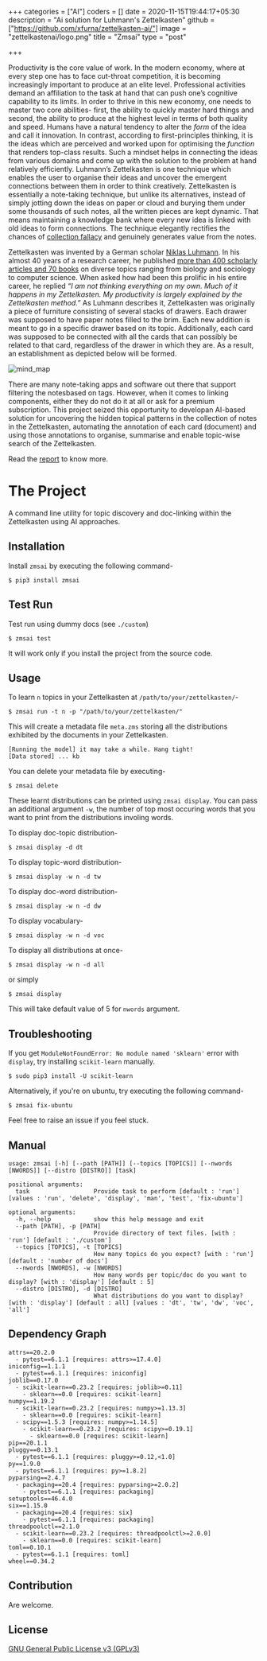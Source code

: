 +++
categories = ["AI"]
coders = []
date = 2020-11-15T19:44:17+05:30
description = "Ai solution for Luhmann's Zettelkasten"
github = ["https://github.com/xfurna/zettelkasten-ai/"]
image = "zettelkastenai/logo.png"
title = "Zmsai"
type = "post"

+++

Productivity is the core value of work. In the modern economy, where at every step one has to face cut-throat competition, it is becoming increasingly important to produce at an elite level. Professional activities demand an affiliation to the task at hand that can push one’s cognitive capability to its limits. In order to thrive in this new economy, one needs to master two core abilities- first, the ability to quickly master hard things and second, the ability to produce at the highest level in terms of both quality and speed. Humans have a natural tendency to alter the *form* of the idea and call it innovation. In contrast, according to first-principles thinking, it is the ideas which are perceived and worked upon for optimising the *function* that renders top-class results. Such a mindset helps in connecting the ideas from various domains and come up with the solution to the problem at hand relatively efficiently. 
Luhmann’s Zettelkasten is one technique which enables the user to organise their ideas and uncover the emergent connections between them in order to think creatively. Zettelkasten is essentially a note-taking technique, but unlike its alternatives, instead of simply jotting down the ideas on paper or cloud and burying them under some thousands of such notes, all the written pieces are kept dynamic. That means maintaining a knowledge bank where every new idea is linked with old ideas to form connections. The technique elegantly rectifies the chances of [collection fallacy](https://zettelkasten.de/posts/collectors-fallacy/) and genuinely generates value from the notes.

Zettelkasten was invented by a German scholar [Niklas Luhmann](https://en.wikipedia.org/wiki/Niklas_Luhmann). In his almost 40 years of a research career, he published [more than 400 scholarly articles and 70 books](https://www.researchgate.net/publication/278131440_Niklas_Luhmann_as_organization_theorist) on diverse topics ranging from biology and sociology to computer science. When asked how had been this prolific in his entire career, he replied *“I am not thinking everything on my own. Much of it happens in my Zettelkasten. My productivity is largely explained by the Zettelkasten method.”*
As Luhmann describes it, Zettelkasten was originally a piece of furniture consisting of several stacks of drawers. Each drawer was supposed to have paper notes filled to the brim.
Each new addition is meant to go in a specific drawer based on its ​topic​. Additionally, each card was supposed to be connected with all the cards that can possibly be related to that card, regardless of the drawer in which they are. As a result, an establishment as depicted below will be formed.

![mind_map](https://raw.githubusercontent.com/xfurna/xfurna.github.io/master/static/zettelkastenai/mind_map.png)

There are many note-taking apps and software out there that support filtering the notesbased on tags. However, when it comes to linking components, either they do not do it at all or ask for a premium subscription. This project seized this opportunity to developan AI-based solution for uncovering the hidden topical patterns in the collection of notes in the Zettelkasten, automating the annotation of each card (document) and using those annotations to organise, summarise and enable topic-wise search of the Zettelkasten.

Read the [report](https://drive.google.com/file/d/1IONbczPPcIZWUQib1kgxrN4nCNIoTyo8/view?usp=sharing) to know more.

# The Project
A command line utility for topic discovery and doc-linking within the Zettelkasten using AI approaches.

## Installation
Install `zmsai` by executing the following command-
```shell
$ pip3 install zmsai
```

## Test Run
Test run using dummy docs (see `./custom`)
```shell
$ zmsai test
```
It will work only if you install the project from the source code.

## Usage
To learn `n` topics in your Zettelkasten at `/path/to/your/zettelkasten/`-
```shell
$ zmsai run -t n -p "/path/to/your/zettelkasten/"
```
This will create a metadata file `meta.zms` storing all the distributions exhibited by the documents in your Zettelkasten.
```shell
[Running the model] it may take a while. Hang tight!
[Data stored] ... kb
``` 
You can delete your metadata file by executing-
```shell
$ zmsai delete
```

These learnt distributions can be printed using `zmsai display`. You can pass an additional argument `-w`, the number of top most occuring words that you want to print from the distributions involing words.

To display doc-topic distribution-
```shell
$ zmsai display -d dt
```
To display topic-word distribution-
```shell
$ zmsai display -w n -d tw
```
To display doc-word distribution-
```shell
$ zmsai display -w n -d dw
```
To display vocabulary-
```shell
$ zmsai display -w n -d voc
```
To display all distributions at once-
```shell
$ zmsai display -w n -d all
```
or simply
```shell
$ zmsai display
```
This will take default value of 5 for `nwords` argument.

## Troubleshooting
If you get `ModuleNotFoundError: No module named 'sklearn'` error with `display`, try installing `scikit-learn` manually.
```shell
$ sudo pip3 install -U scikit-learn
```
Alternatively, if you're on ubuntu, try executing the following command-
```shell
$ zmsai fix-ubuntu
```

Feel free to raise an issue if you feel stuck.

## Manual
```shell
usage: zmsai [-h] [--path [PATH]] [--topics [TOPICS]] [--nwords [NWORDS]] [--distro [DISTRO]] [task]

positional arguments:
  task                  Provide task to perform [default : 'run'] [values : 'run', 'delete', 'display', 'man', 'test', 'fix-ubuntu']

optional arguments:
  -h, --help            show this help message and exit
  --path [PATH], -p [PATH]
                        Provide directory of text files. [with : 'run'] [default : './custom']
  --topics [TOPICS], -t [TOPICS]
                        How many topics do you expect? [with : 'run'] [default : 'number of docs']
  --nwords [NWORDS], -w [NWORDS]
                        How many words per topic/doc do you want to display? [with : 'display'] [default : 5]
  --distro [DISTRO], -d [DISTRO]
                        What distributions do you want to display? [with : 'display'] [default : all] [values : 'dt', 'tw', 'dw', 'voc', 'all']
```

## Dependency Graph

```shell
attrs==20.2.0
  - pytest==6.1.1 [requires: attrs>=17.4.0]
iniconfig==1.1.1
  - pytest==6.1.1 [requires: iniconfig]
joblib==0.17.0
  - scikit-learn==0.23.2 [requires: joblib>=0.11]
    - sklearn==0.0 [requires: scikit-learn]
numpy==1.19.2
  - scikit-learn==0.23.2 [requires: numpy>=1.13.3]
    - sklearn==0.0 [requires: scikit-learn]
  - scipy==1.5.3 [requires: numpy>=1.14.5]
    - scikit-learn==0.23.2 [requires: scipy>=0.19.1]
      - sklearn==0.0 [requires: scikit-learn]
pip==20.1.1
pluggy==0.13.1
  - pytest==6.1.1 [requires: pluggy>=0.12,<1.0]
py==1.9.0
  - pytest==6.1.1 [requires: py>=1.8.2]
pyparsing==2.4.7
  - packaging==20.4 [requires: pyparsing>=2.0.2]
    - pytest==6.1.1 [requires: packaging]
setuptools==46.4.0
six==1.15.0
  - packaging==20.4 [requires: six]
    - pytest==6.1.1 [requires: packaging]
threadpoolctl==2.1.0
  - scikit-learn==0.23.2 [requires: threadpoolctl>=2.0.0]
    - sklearn==0.0 [requires: scikit-learn]
toml==0.10.1
  - pytest==6.1.1 [requires: toml]
wheel==0.34.2
```
## Contribution
Are welcome.

## License
[GNU General Public License v3 (GPLv3)](https://www.gnu.org/licenses/gpl-3.0)
